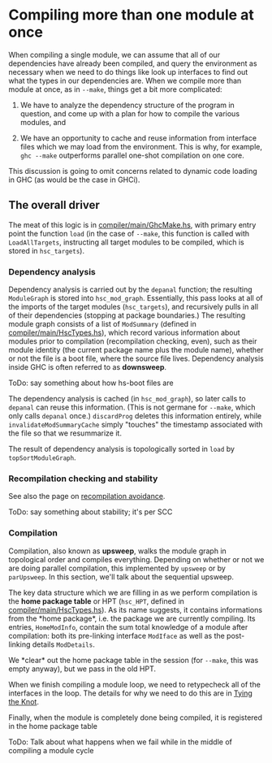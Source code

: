 # Compiling more than one module at once


When compiling a single module, we can assume that all of our dependencies have already been compiled, and query the environment as necessary when we need to do things like look up interfaces to find out what the types in our dependencies are.  When we compile more than module at once, as in `--make`, things get a bit more complicated:

1. We have to analyze the dependency structure of the program in question, and come up with a plan for how to compile the various modules, and

1. We have an opportunity to cache and reuse information from interface files which we may load from the environment.  This is why, for example, `ghc --make` outperforms parallel one-shot compilation on one core.


This discussion is going to omit concerns related to dynamic code loading in GHC (as would be the case in GHCi).

## The overall driver


The meat of this logic is in [compiler/main/GhcMake.hs](/trac/ghc/browser/ghc/compiler/main/GhcMake.hs), with primary entry point the function `load` (in the case of `--make`, this function is called with `LoadAllTargets`, instructing all target modules to be compiled, which is stored in `hsc_targets`).

### Dependency analysis


Dependency analysis is carried out by the `depanal` function; the resulting `ModuleGraph` is stored into `hsc_mod_graph`. Essentially, this pass looks at all of the imports of the target modules (`hsc_targets`), and recursively pulls in all of their dependencies (stopping at package boundaries.) The resulting module graph consists of a list of `ModSummary` (defined in [compiler/main/HscTypes.hs](/trac/ghc/browser/ghc/compiler/main/HscTypes.hs)), which record various information about modules prior to compilation (recompilation checking, even), such as their module identity (the current package name plus the module name), whether or not the file is a boot file, where the source file lives. Dependency analysis inside GHC is often referred to as **downsweep**.


ToDo: say something about how hs-boot files are 


The dependency analysis is cached (in `hsc_mod_graph`), so later calls to `depanal` can reuse this information. (This is not germane for `--make`, which only calls `depanal` once.)  `discardProg` deletes this information entirely, while `invalidateModSummaryCache` simply "touches" the timestamp associated with the file so that we resummarize it.


The result of dependency analysis is topologically sorted in `load` by `topSortModuleGraph`.

### Recompilation checking and stability


See also the page on [recompilation avoidance](commentary/compiler/recompilation-avoidance). 


ToDo: say something about stability; it's per SCC

### Compilation


Compilation, also known as **upsweep**, walks the module graph in topological order and compiles everything. Depending on whether or not we are doing parallel compilation, this implemented by `upsweep` or by `parUpsweep`.  In this section, we'll talk about the sequential upsweep.


The key data structure which we are filling in as we perform compilation is the **home package table** or HPT (`hsc_HPT`, defined in [compiler/main/HscTypes.hs](/trac/ghc/browser/ghc/compiler/main/HscTypes.hs)). As its name suggests, it contains informations from the \*home package\*, i.e. the package we are currently compiling. Its entries, `HomeModInfo`, contain the sum total knowledge of a module after compilation: both its pre-linking interface `ModIface` as well as the post-linking details `ModDetails`.


We \*clear\* out the home package table in the session (for `--make`, this was empty anyway), but we pass in the old HPT.


When we finish compiling a module loop, we need to retypecheck all of the interfaces in the loop. The details for why we need to do this are in [Tying the Knot](commentary/compiler/tying-the-knot).


Finally, when the module is completely done being compiled, it is registered in the home package table 


ToDo: Talk about what happens when we fail while in the middle of compiling a module cycle
